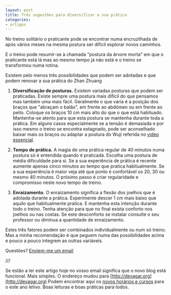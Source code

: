 ```yaml
---
layout: post
title: Três sugestões para diversificar a sua prática
categories:
- artigos
---
```

No treino solitário o praticante pode se encontrar numa encruzilhada de após vários meses na mesma postura ser difícil explorar novos caminhos. 

E o treino pode resumir-se à chamada "postura da árvore morta" em que o praticante está lá mas ao mesmo tempo já não está e o treino se transformou numa rotina.

Existem pelo menos três possibilidades que podem ser adotadas e que podem renovar a sua prática do Zhan Zhuang 

1. **Diversificação de posturas.** Existem variadas posturas que podem ser praticadas. Existe sempre uma postura mais difícil do que pensamos mas também uma mais fácil. Geralmente o que varia é a posição dos braços que "abraçam o balão", em frente ao abdómen ou em frente ao peito. Coloque os braços 10 cm mais alto do que o que está habituado. Mantenha-se atento para que esta postura se mantenha durante toda a prática. Em alguns casos especialmente se a tensão é demasiada e por isso mesmo o treino se encontra estagnado, pode ser aconselhado baixar mais os braços ou adaptar a postura do Wuji referida no [video essencial](/video.html).

2. **Tempo de prática.** A magia de uma prática regular de 40 minutos numa postura só é entendida quando é praticada. Escolha uma postura de média dificuldade para si. Se a sua experiência de prática é recente aumente apenas cinco minutos ao tempo que pratica habitualmente. Se a sua experiência é maior veja até que ponto é confortável os 20, 30 ou mesmo 40 minutos. O próximo passo é criar regularidade e compromisso neste novo tempo de treino.

3. **Enraizamento.** O enraizamento significa a flexão dos joelhos que é adotada durante a prática. Experimente descer 1 cm mais baixo que aquilo que habitualmente pratica. E mantenha esta intenção durante todo o treino. Tenha atenção para que no final exista conforto nos joelhos ou nas costas. Se este desconforto se instalar consulte o seu professor ou diminua a quantidade de enraizamento. 

Estes três fatores podem ser combinados individualmente ou num só treino. Mas a minha recomendação é que peguem numa das possibilidades acima e pouco a pouco integrem as outras variáveis. 

Questões? [Enviem-me um email](http://devagar.org/contato.html)

///

Se estão a ler este artigo hoje no vosso email significa que o novo blog está funcional. Mais simples.
O endereço mudou para [http://devagar.org](http://devagar.org)
Podem encontrar aqui os [novos horários e cursos](http://devagar.org/aulas.html) para o este ano letivo. 
Boas leituras e boas práticas para todos. 
